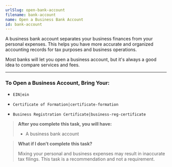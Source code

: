 ```yaml
---
urlSlug: open-bank-account
filename: bank-account
name: Open a Business Bank Account
id: bank-account
---
```

A business bank account separates your business finances from your personal expenses. This helps you have more accurate and organized accounting records for tax purposes and business operations.

Most banks will let you open a business account, but it's always a good idea to compare services and fees.

---
### To Open a Business Account, Bring Your:

* `EIN|ein` 

* `Certificate of Formation|certificate-formation` 

* `Business Registration Certificate|business-reg-certificate` 

> **After you complete this task, you will have:**
>
> * A business bank account

> **What if I don’t complete this task?**
>
> Mixing your personal and business expenses may result in inaccurate tax filings. This task is a recommendation and not a requirement.